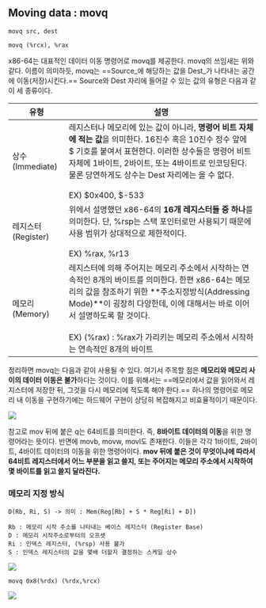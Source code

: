## Moving data : movq

```
movq src, dest

movq (%rcx), %rax
```

x86-64는 대표적인 데이터 이동 명령어로 movq를 제공한다. movq의 쓰임새는 위와 같다. 이름이 의미하듯, movq는 ==Source_에 해당하는 값을 Dest_가 나타내는 공간에 이동(저장)시킨다.==
Source와 Dest 자리에 들어갈 수 있는 값의 유형은 다음과 같이 세 종류이다.

|**유형**|**설명**|
|---|---|
|상수 (Immediate)|레지스터나 메모리에 있는 값이 아니라, **명령어 비트 자체에 적는 값**을 의미한다. 16진수 혹은 10진수 정수 앞에 $ 기호를 붙여서 표현한다. 이러한 상수들은 명령어 비트 자체에 1바이트, 2바이트, 또는 4바이트로 인코딩된다. 물론 당연하게도 상수는 Dest 자리에는 올 수 없다. <br> <br> EX) \$0x400, $-533|
|레지스터 (Register)|위에서 설명했던 x86-64의 **16개 레지스터들 중 하나**를 의미한다. 단, %rsp는 스택 포인터로만 사용되기 때문에 사용 범위가 상대적으로 제한적이다. <br> <br> EX) %rax, %r13|
|메모리 (Memory)|레지스터에 의해 주어지는 메모리 주소에서 시작하는 연속적인 8개의 바이트를 의미한다. 한편 x86-64는 메모리의 값을 참조하기 위한 **주소지정방식(Addressing Mode)**이 굉장히 다양한데, 이에 대해서는 바로 이어서 설명하도록 할 것이다. <br> <br> EX) (%rax) : %rax가 가리키는 메모리 주소에서 시작하는 연속적인 8개의 바이트|

정리하면 movq는 다음과 같이 사용될 수 있다. 여기서 주목할 점은 **메모리와 메모리 사이의 데이터 이동은 불가**하다는 것이다. 이를 위해서는 ==메모리에서 값을 읽어와서 레지스터에 저장한 뒤, 그것을 다시 메모리에 적도록 해야 한다.== 하나의 명령어로 메모리 내 이동을 구현하기에는 하드웨어 구현이 상당히 복잡해지고 비효율적이기 때문이다.

![](https://blog.kakaocdn.net/dn/zKFnv/btqCl8UUSuX/0ek7Bimie8vQZ5eQwyspQK/img.png)

참고로 mov 뒤에 붙은 q는 64비트를 의미한다. 즉, **8바이트 데이터의 이동**을 위한 명령어라는 뜻이다. 반면에 movb, movw, movl도 존재한다. 이들은 각각 1바이트, 2바이트, 4바이트 데이터의 이동을 위한 명령어이다. **mov 뒤에 붙은 것이 무엇이냐에 따라서 64비트 레지스터에서 어느 부분을 읽고 쓸지, 또는 주어지는 메모리 주소에서 시작하여 몇 바이트를 읽고 쓸지 달라진다.**

### 메모리 지정 방식

```
D(Rb, Ri, S) -> 의미 : Mem(Reg[Rb] + S * Reg[Ri] + D])

Rb : 메모리 시작 주소를 나타내는 베이스 레지스터 (Register Base)
D : 메모리 시작주소로부터의 오프셋
Ri : 인덱스 레지스터, (%rsp) 사용 불가
S : 인덱스 레지스터의 값을 몇배 더할지 결정하는 스케일 상수
```
![](https://blog.kakaocdn.net/dn/qZnon/btqCjRTS3zE/BcfTYsWmSspxofaEtUPVs1/img.png)

```
movq 0x8(%rdx) (%rdx,%rcx)
```

![](https://blog.kakaocdn.net/dn/bxr3tR/btqCjR0FVtl/4ilnrmKsUe0km8JRwzJe20/img.png)
